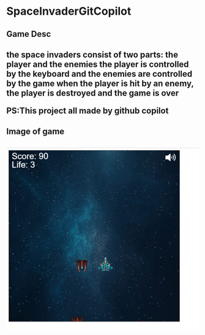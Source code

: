 # SpaceInvaderGitCopilot
<h2>Game Desc<h2>
<p>
the space invaders consist of two parts: the player and the enemies 
the player is controlled by the keyboard and the enemies are controlled by the game
when the player is hit by an enemy, the player is destroyed and the game is over
<p>
<strong>PS:This project all made by github copilot</strong>
<h2>Image of game<h2>
<img src="gameimage.png"></img>
